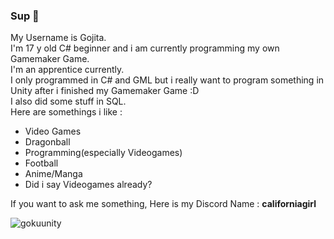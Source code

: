 ### Sup 👋
My Username is Gojita.\
I'm 17 y old C# beginner and i am currently programming my own Gamemaker Game.\
I'm an apprentice currently.\
I only programmed in C# and GML but i really want to program something in Unity after i finished my Gamemaker Game :D \
I also did some stuff in SQL. \
Here are somethings i like : 
- Video Games
- Dragonball
- Programming(especially Videogames)
- Football
- Anime/Manga
- Did i say Videogames already?
  
If you want to ask me something, Here is my Discord Name : **californiagirl**


<!--
**viscabarcaLM10/viscabarcaLM10** is a ✨ _special_ ✨ repository because its `README.md` (this file) appears on your GitHub profile.

Here are some ideas to get you started:

- 🔭 I’m currently working on my own Game
- 🌱 I’m currently learning Unity and VS Basics
- 👯 I'm 16 years old.
- 🤔 I’m looking for help with ...
- 💬 Ask me about 
- 📫 How to reach me: Discord: californiagirl
- 😄 Pronouns: He/him
- ⚡ Fun fact: I love Dragonball
-->


![gokuunity](https://github.com/viscabarcaLM10/viscabarcaLM10/assets/150011196/1a1b3e7b-d0dd-438b-afb3-c151897e4ce5)
